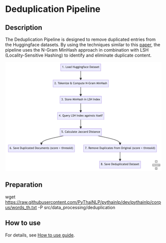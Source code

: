 # Deduplication Pipeline

## Description

The Deduplication Pipeline is designed to remove duplicated entries from the Huggingface datasets. By using the techniques similar to this [paper](https://arxiv.org/abs/2107.06499), the pipeline uses the N-Gram MinHash approach in combination with LSH (Locality-Sensitive Hashing) to identify and eliminate duplicate content.

![deduplication_diagram](deduplication_diagram.png)

## Preparation
wget https://raw.githubusercontent.com/PyThaiNLP/pythainlp/dev/pythainlp/corpus/words_th.txt -P src/data_processing/deduplication

## How to use
For details, see [How to use guide](../../../src/scripts/deduplication/README.md).